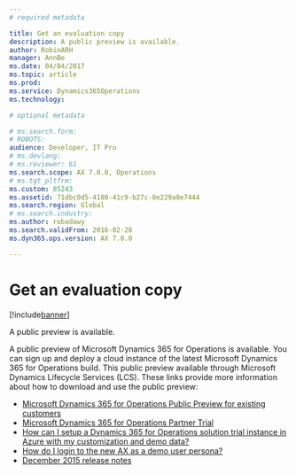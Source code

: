 ```yaml
---
# required metadata

title: Get an evaluation copy
description: A public preview is available. 
author: RobinARH
manager: AnnBe
ms.date: 04/04/2017
ms.topic: article
ms.prod: 
ms.service: Dynamics365Operations
ms.technology: 

# optional metadata

# ms.search.form: 
# ROBOTS: 
audience: Developer, IT Pro
# ms.devlang: 
# ms.reviewer: 61
ms.search.scope: AX 7.0.0, Operations
# ms.tgt_pltfrm: 
ms.custom: 85243
ms.assetid: 71dbc0d5-4180-41c9-b27c-0e229a0e7444
ms.search.region: Global
# ms.search.industry: 
ms.author: robadawy
ms.search.validFrom: 2016-02-28
ms.dyn365.ops.version: AX 7.0.0

---
```


# Get an evaluation copy

[!include[banner](../includes/banner.md)]


A public preview is available. 

A public preview of Microsoft Dynamics 365 for Operations is available. You can sign up and deploy a cloud instance of the latest Microsoft Dynamics 365 for Operations build. This public preview available through Microsoft Dynamics Lifecycle Services (LCS). These links provide more information about how to download and use the public preview:

-   [Microsoft Dynamics 365 for Operations Public Preview for existing customers](https://mbs.microsoft.com/customersource/global/AX/news-events/news/Microsoft_Dynamics_AX_Public_Preview)
-   [Microsoft Dynamics 365 for Operations Partner Trial](https://mbs.microsoft.com/partnersource/global/news-events/news/Microsoft_Dynamics_AX_Public_Preview)
-   [How can I setup a Dynamics 365 for Operations solution trial instance in Azure with my customization and demo data?](https://blogs.msdn.microsoft.com/lcs/2016/03/03/how-can-i-setup-a-dynamics-ax-solution-trial-instance-in-azure-with-my-customization-and-demo-data/)
-   [How do I login to the new AX as a demo user persona?](https://blogs.msdn.microsoft.com/lcs/2016/03/17/how-do-i-login-to-the-new-ax-as-a-demo-user-persona/)
-   [December 2015 release notes](https://blogs.msdn.microsoft.com/lcs/2015/12/18/december-2015-release-notes/)




